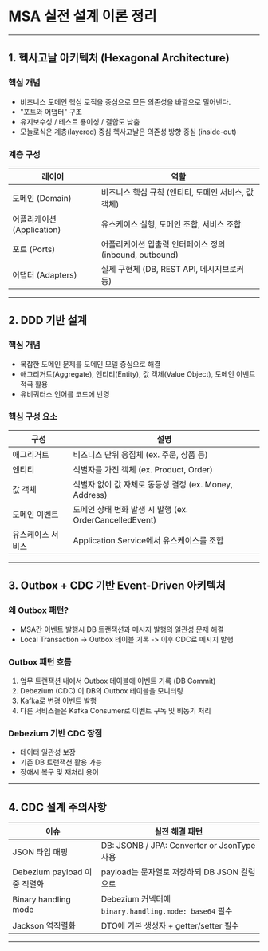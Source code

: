 # MSA 실전 설계 이론 정리

---

## 1. 헥사고날 아키텍처 (Hexagonal Architecture)

### 핵심 개념

- 비즈니스 도메인 핵심 로직을 중심으로 모든 의존성을 바깥으로 밀어낸다.
- "포트와 어댑터" 구조
- 유지보수성 / 테스트 용이성 / 결합도 낮춤
- 모놀로식은 계층(layered) 중심 헥사고날은 의존성 방향 중심 (inside-out)

### 계층 구성

| 레이어 | 역할 |
|---|---|
| 도메인 (Domain) | 비즈니스 핵심 규칙 (엔티티, 도메인 서비스, 값 객체) |
| 어플리케이션 (Application) | 유스케이스 실행, 도메인 조합, 서비스 조합 |
| 포트 (Ports) | 어플리케이션 입출력 인터페이스 정의 (inbound, outbound) |
| 어댑터 (Adapters) | 실제 구현체 (DB, REST API, 메시지브로커 등) |

---

## 2. DDD 기반 설계

### 핵심 개념

- 복잡한 도메인 문제를 도메인 모델 중심으로 해결
- 애그리거트(Aggregate), 엔티티(Entity), 값 객체(Value Object), 도메인 이벤트 적극 활용
- 유비쿼터스 언어를 코드에 반영

### 핵심 구성 요소

| 구성 | 설명 |
|---|---|
| 애그리거트 | 비즈니스 단위 응집체 (ex. 주문, 상품 등) |
| 엔티티 | 식별자를 가진 객체 (ex. Product, Order) |
| 값 객체 | 식별자 없이 값 자체로 동등성 결정 (ex. Money, Address) |
| 도메인 이벤트 | 도메인 상태 변화 발생 시 발행 (ex. OrderCancelledEvent) |
| 유스케이스 서비스 | Application Service에서 유스케이스를 조합 |

---

## 3. Outbox + CDC 기반 Event-Driven 아키텍처

### 왜 Outbox 패턴?

- MSA간 이벤트 발행시 DB 트랜잭션과 메시지 발행의 일관성 문제 해결
- Local Transaction -> Outbox 테이블 기록 -> 이후 CDC로 메시지 발행

### Outbox 패턴 흐름

1. 업무 트랜잭션 내에서 Outbox 테이블에 이벤트 기록 (DB Commit)
2. Debezium (CDC) 이 DB의 Outbox 테이블을 모니터링
3. Kafka로 변경 이벤트 발행
4. 다른 서비스들은 Kafka Consumer로 이벤트 구독 및 비동기 처리

### Debezium 기반 CDC 장점

- 데이터 일관성 보장
- 기존 DB 트랜잭션 활용 가능
- 장애시 복구 및 재처리 용이

---

## 4. CDC 설계 주의사항

| 이슈 | 실전 해결 패턴 |
|---|---|
| JSON 타입 매핑 | DB: JSONB / JPA: Converter or JsonType 사용 |
| Debezium payload 이중 직렬화 | payload는 문자열로 저장하되 DB JSON 컬럼으로 |
| Binary handling mode | Debezium 커넥터에 `binary.handling.mode: base64` 필수 |
| Jackson 역직렬화 | DTO에 기본 생성자 + getter/setter 필수 |

---


